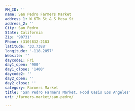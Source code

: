 ```yaml
---
FM_ID: ''
name: San Pedro Farmers Market
address_1: W 6Th St & S Mesa St
address_2: ''
City: San Pedro
State: California
Zip: '90731'
Phone: (310)832-2183
latitude: '33.7388'
longitude: '-118.2857'
Website: ''
daycode1: Fri
day1_open: '900'
day1_close: '1400'
daycode2: ''
day2_open: ''
day2_close: ''
category: Farmers Market
title: 'San Pedro Farmers Market, Food Oasis Los Angeles'
uri: /farmers-market/san-pedro/

---
```


